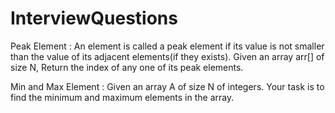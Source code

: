 # InterviewQuestions

Peak Element : An element is called a peak element if its value is not smaller than the value of its adjacent elements(if they exists).
Given an array arr[] of size N, Return the index of any one of its peak elements.

Min and Max Element : Given an array A of size N of integers. Your task is to find the minimum and maximum elements in the array.

